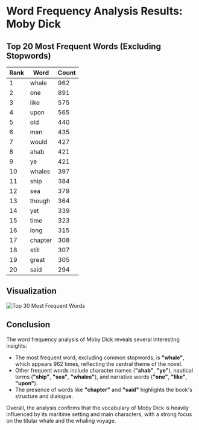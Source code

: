 
# Word Frequency Analysis Results: Moby Dick

## Top 20 Most Frequent Words (Excluding Stopwords)

| Rank | Word    | Count |
|------|---------|-------|
| 1    | whale   | 962   |
| 2    | one     | 891   |
| 3    | like    | 575   |
| 4    | upon    | 565   |
| 5    | old     | 440   |
| 6    | man     | 435   |
| 7    | would   | 427   |
| 8    | ahab    | 421   |
| 9    | ye      | 421   |
| 10   | whales  | 397   |
| 11   | ship    | 384   |
| 12   | sea     | 379   |
| 13   | though  | 364   |
| 14   | yet     | 339   |
| 15   | time    | 323   |
| 16   | long    | 315   |
| 17   | chapter | 308   |
| 18   | still   | 307   |
| 19   | great   | 305   |
| 20   | said    | 294   |


## Visualization

![Top 30 Most Frequent Words](moby_dick_top30_words.png)


## Conclusion

The word frequency analysis of Moby Dick reveals several interesting insights:

- The most frequent word, excluding common stopwords, is **"whale"**, which appears 962 times, reflecting the central theme of the novel.
- Other frequent words include character names (**"ahab"**, **"ye"**), nautical terms (**"ship"**, **"sea"**, **"whales"**), and narrative words (**"one"**, **"like"**, **"upon"**).
- The presence of words like **"chapter"** and **"said"** highlights the book's structure and dialogue.

Overall, the analysis confirms that the vocabulary of Moby Dick is heavily influenced by its maritime setting and main characters, with a strong focus on the titular whale and the whaling voyage.
